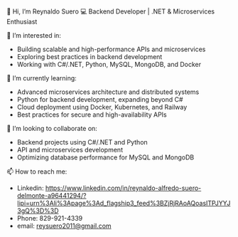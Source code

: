👋 Hi, I’m Reynaldo Suero
💻 Backend Developer | .NET & Microservices Enthusiast

👀 I’m interested in:
* Building scalable and high-performance APIs and microservices
* Exploring best practices in backend development
* Working with C#/.NET, Python, MySQL, MongoDB, and Docker
  
🌱 I’m currently learning:
* Advanced microservices architecture and distributed systems
* Python for backend development, expanding beyond C#
* Cloud deployment using Docker, Kubernetes, and Railway
* Best practices for secure and high-availability APIs
  
💞️ I’m looking to collaborate on:
* Backend projects using C#/.NET and Python
* API and microservices development
* Optimizing database performance for MySQL and MongoDB

📫 How to reach me: 
* Linkedin: https://www.linkedin.com/in/reynaldo-alfredo-suero-delmonte-a96441294/?lipi=urn%3Ali%3Apage%3Ad_flagship3_feed%3BZjRjRAoAQoasITPJYYJ3gQ%3D%3D
* Phone: 829-921-4339
* email: reysuero2011@gmail.com

